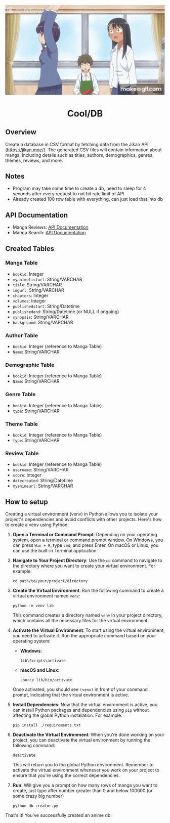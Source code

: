 <p align="center">
    <img width="600px" src="./memeimage.gif">
</p>

<h1 align="center">
    Cool/DB
</h1>

## Overview
Create a database in CSV format by fetching data from the Jikan API (https://jikan.moe/). The generated CSV files will contain information about manga, including details such as titles, authors, demographics, genres, themes, reviews, and more.

## Notes
- Program may take some time to create a db, need to sleep for 4 seconds after every request to not hit rate limit of API
- Already created 100 row table with everything, can just load that into db


## API Documentation
- Manga Reviews: [API Documentation](https://docs.api.jikan.moe/#tag/manga/operation/getMangaReviews)
- Manga Search: [API Documentation](https://docs.api.jikan.moe/#tag/manga/operation/getMangaSearch)

## Created Tables

### Manga Table
- `bookid`: Integer
- `myanimelisturl`: String/VARCHAR
- `title`: String/VARCHAR
- `imgurl`: String/VARCHAR
- `chapters`: Integer
- `volumes`: Integer
- `publishedstart`: String/Datetime
- `publishedend`: String/Datetime (or NULL if ongoing)
- `synopsis`: String/VARCHAR
- `background`: String/VARCHAR

### Author Table
- `bookid`: Integer (reference to Manga Table)
- `Name`: String/VARCHAR

### Demographic Table
- `bookid`: Integer (reference to Manga Table)
- `Name`: String/VARCHAR

### Genre Table
- `bookid`: Integer (reference to Manga Table)
- `type`: String/VARCHAR

### Theme Table
- `bookid`: Integer (reference to Manga Table)
- `type`: String/VARCHAR

### Review Table
- `bookid`: Integer (reference to Manga Table)
- `username`: String/VARCHAR
- `score`: Integer
- `datecreated`: String/Datetime
- `myanimeurl`: String/VARCHAR

## How to setup
Creating a virtual environment (venv) in Python allows you to isolate your project's dependencies and avoid conflicts with other projects. Here's how to create a venv using Python:

1. **Open a Terminal or Command Prompt**: Depending on your operating system, open a terminal or command prompt window. On Windows, you can press `Win + R`, type `cmd`, and press Enter. On macOS or Linux, you can use the built-in Terminal application.

2. **Navigate to Your Project Directory**: Use the `cd` command to navigate to the directory where you want to create your virtual environment. For example:
   
   ```
   cd path/to/your/project/directory
   ```

3. **Create the Virtual Environment**: Run the following command to create a virtual environment named `venv`:

   ```
   python -m venv lib
   ```

   This command creates a directory named `venv` in your project directory, which contains all the necessary files for the virtual environment.

4. **Activate the Virtual Environment**: To start using the virtual environment, you need to activate it. Run the appropriate command based on your operating system:

   - **Windows**:
     ```
     lib\Scripts\activate
     ```

   - **macOS and Linux**:
     ```
     source lib/bin/activate
     ```

   Once activated, you should see `(venv)` in front of your command prompt, indicating that the virtual environment is active.

5. **Install Dependencies**: Now that the virtual environment is active, you can install Python packages and dependencies using `pip` without affecting the global Python installation. For example:
   
   ```
   pip install ./requirements.txt
   ```

6. **Deactivate the Virtual Environment**: When you're done working on your project, you can deactivate the virtual environment by running the following command:

   ```
   deactivate
   ```

   This will return you to the global Python environment. Remember to activate the virtual environment whenever you work on your project to ensure that you're using the correct dependencies.

7. **Run**: Will give you a prompt on how many rows of manga you want to create, just type after number greater than 0 and below 100000 (or some crazy big number)

   ```
   python db-creator.py
   ```

That's it! You've successfully created an anime db. 
